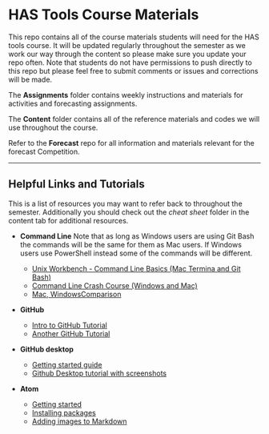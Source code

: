 # HAS Tools Course Materials

This repo contains all of the course materials students will need for the HAS tools course. It will be updated regularly throughout the semester as we work our way through the content so please make sure you update your repo often.  Note that students do not have permissions to push directly to this repo but please feel free to submit comments or issues and corrections will be made.

The **Assignments** folder contains weekly instructions and materials for activities and forecasting assignments.

The **Content** folder contains all of the reference materials and codes we will use throughout the course.

Refer to the **Forecast** repo for all information and materials relevant for the forecast Competition.

____
## Helpful Links and Tutorials
This is a list of resources you may want to refer back to throughout the semester. Additionally you should check out the *cheat sheet* folder in the content tab for additional resources.

- **Command Line** Note that as long as Windows users are using Git Bash the commands will be the same for them as Mac users. If Windows users use PowerShell instead some of the commands will be different.
  - [Unix Workbench - Command Line Basics (Mac Termina and Git Bash)](https://seankross.com/the-unix-workbench/command-line-basics.html#summary)
  - [Command Line Crash Course (Windows and Mac)](https://learnpythonthehardway.org/book/appendixa.html)
  - [Mac, WindowsComparison](https://arian-celina.com/windows-cmd-macos-terminal-navigation/#:~:text=The%20CMD%2FTerminal%20window&text=Home%20folder%20is%20the%20usual,name%20of%20the%20current%20folder)

- **GitHub**
  - [Intro to GitHub Tutorial](https://product.hubspot.com/blog/git-andgithub-tutorial-for-beginners)
  - [Another GitHub Tutorial](https://towardsdatascience.com/gettingstarted-with-git-and-github-6fcd0f2d4ac6)

- **GitHub desktop**
  - [Getting started guide](https://docs.github.com/en/desktop/getting-started-with-github-desktop)
  - [Github Desktop tutorial with screenshots](https://www.softwaretestinghelp.com/github-desktop-tutorial/)

- **Atom**
  - [Getting started](https://flight-manual.atom.io/getting-startedsections/atom-basics/)
  - [Installing packages](https://flight-manual.atom.io/using-atomsections/atom-packages/)
  - [Adding images to Markdown](https://atom.io/packages/markdown-imageassistant)
